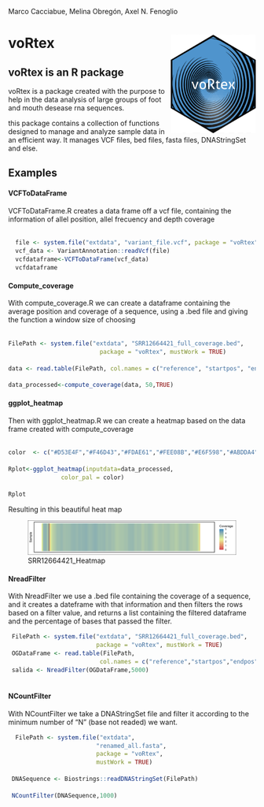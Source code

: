 Marco Cacciabue, Melina Obregón, Axel N. Fenoglio

<!-- README.md is generated from README.Rmd. Please edit that file -->

# **voRtex** <img src='man/Figures/hex2.png' style="float:right; height:200px;"/>

## **voRtex** is an R package

voRtex is a package created with the purpose to help in the data
analysis of large groups of foot and mouth desease rna sequences.

this package contains a collection of functions designed to manage and
analyze sample data in an efficient way. It manages VCF files, bed
files, fasta files, DNAStringSet and else.

## Examples

#### VCFToDataFrame

VCFToDataFrame.R creates a data frame off a vcf file, containing the
information of allel position, allel frecuency and depth coverage

``` r

  file <- system.file("extdata", "variant_file.vcf", package = "voRtex", mustWork = TRUE)
  vcf_data <- VariantAnnotation::readVcf(file)
  vcfdataframe<-VCFToDataFrame(vcf_data)
  vcfdataframe
```

#### Compute_coverage

With compute_coverage.R we can create a dataframe containing the average
position and coverage of a sequence, using a .bed file and giving the
function a window size of choosing

``` r

FilePath <- system.file("extdata", "SRR12664421_full_coverage.bed",
                          package = "voRtex", mustWork = TRUE)

data <- read.table(FilePath, col.names = c("reference", "startpos", "endpos", "coverage"))

data_processed<-compute_coverage(data, 50,TRUE)

```

#### ggplot_heatmap

Then with ggplot_heatmap.R we can create a heatmap based on the data
frame created with compute_coverage

``` r

color  <- c("#D53E4F","#F46D43","#FDAE61","#FEE08B","#E6F598","#ABDDA4","#66C2A5","#3288BD")

Rplot<-ggplot_heatmap(inputdata=data_processed,
               color_pal = color)

Rplot
```

Resulting in this beautiful heat map

<figure>
<img src="man/Figures/Rplot.png" alt="SRR12664421_Heatmap" />
<figcaption aria-hidden="true">SRR12664421_Heatmap</figcaption>
</figure>

#### NreadFilter

With NreadFilter we use a .bed file containing the coverage of a
sequence, and it creates a dateframe with that information and then
filters the rows based on a filter value, and returns a list containing
the filtered dataframe and the percentage of bases that passed the
filter.

``` r
 FilePath <- system.file("extdata", "SRR12664421_full_coverage.bed",
                         package = "voRtex", mustWork = TRUE)
 OGDataFrame <- read.table(FilePath,
                          col.names = c("reference","startpos","endpos","nreads"))
 salida <- NreadFilter(OGDataFrame,5000)
 
```

#### NCountFilter

With NCountFilter we take a DNAStringSet file and filter it according to
the minimum number of “N” (base not readed) we want.

``` r
  FilePath <- system.file("extdata",
                         "renamed_all.fasta",
                         package = "voRtex",
                         mustWork = TRUE)

 DNASequence <- Biostrings::readDNAStringSet(FilePath)

 NCountFilter(DNASequence,1000)
 
```

